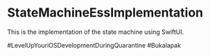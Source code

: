 # StateMachineEssImplementation

This is the implementation of the state machine using SwiftUI. 

#LevelUpYouriOSDevelopmentDuringQuarantine #Bukalapak
